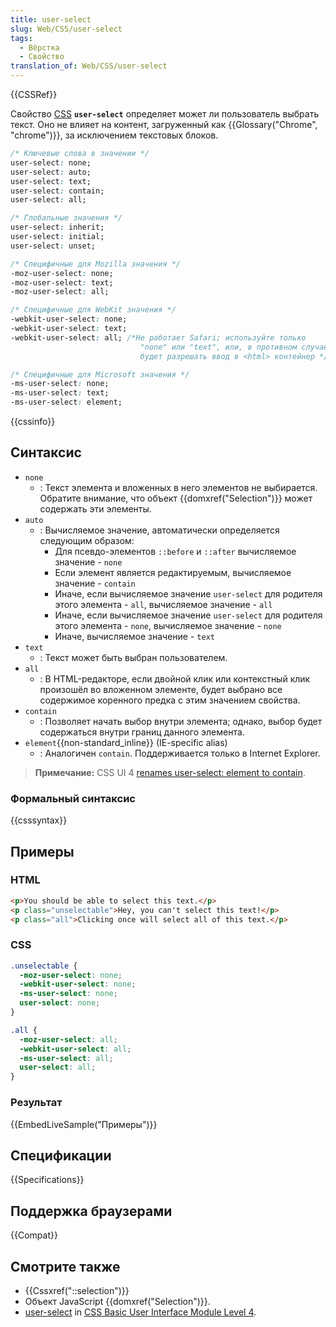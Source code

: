 ```yaml
---
title: user-select
slug: Web/CSS/user-select
tags:
  - Вёрстка
  - Свойство
translation_of: Web/CSS/user-select
---
```


{{CSSRef}}

Свойство [CSS](/ru/docs/Web/CSS) **`user-select`** определяет может ли пользователь выбрать текст. Оно не влияет на контент, загруженный как {{Glossary("Chrome", "chrome")}}, за исключением текстовых блоков.

```css
/* Ключевые слова в значении */
user-select: none;
user-select: auto;
user-select: text;
user-select: contain;
user-select: all;

/* Глобальные значения */
user-select: inherit;
user-select: initial;
user-select: unset;

/* Специфичные для Mozilla значения */
-moz-user-select: none;
-moz-user-select: text;
-moz-user-select: all;

/* Специфичные для WebKit значения */
-webkit-user-select: none;
-webkit-user-select: text;
-webkit-user-select: all; /*Не работает Safari; используйте только
                             "none" или "text", или, в противном случае, оно
                             будет разрешать ввод в <html> контейнер */

/* Специфичные для Microsoft значения */
-ms-user-select: none;
-ms-user-select: text;
-ms-user-select: element;
```

{{cssinfo}}

## Синтаксис

- `none`
  - : Текст элемента и вложенных в него элементов не выбирается. Обратите внимание, что объект {{domxref("Selection")}} может содержать эти элементы.
- `auto`
  - : Вычисляемое значение, автоматически определяется следующим образом:
    - Для псевдо-элементов `::before` и `::after` вычисляемое значение - `none`
    - Если элемент является редактируемым, вычисляемое значение - `contain`
    - Иначе, если вычисляемое значение `user-select` для родителя этого элемента - `all`, вычисляемое значение - `all`
    - Иначе, если вычисляемое значение `user-select` для родителя этого элемента - `none`, вычисляемое значение - `none`
    - Иначе, вычисляемое значение - `text`
- `text`
  - : Текст может быть выбран пользователем.
- `all`
  - : В HTML-редакторе, если двойной клик или контекстный клик произошёл во вложенном элементе, будет выбрано все содержимое коренного предка с этим значением свойства.
- `contain`
  - : Позволяет начать выбор внутри элемента; однако, выбор будет содержаться внутри границ данного элемента.
- `element`{{non-standard_inline}} (IE-specific alias)
  - : Аналогичен `contain`. Поддерживается только в Internet Explorer.

> **Примечание:** CSS UI 4 [renames user-select: element to contain](https://github.com/w3c/csswg-drafts/commit/3f1d9db96fad8d9fc787d3ed66e2d5ad8cfadd05).

### Формальный синтаксис

{{csssyntax}}

## Примеры

### HTML

```html
<p>You should be able to select this text.</p>
<p class="unselectable">Hey, you can't select this text!</p>
<p class="all">Clicking once will select all of this text.</p>
```

### CSS

```css
.unselectable {
  -moz-user-select: none;
  -webkit-user-select: none;
  -ms-user-select: none;
  user-select: none;
}

.all {
  -moz-user-select: all;
  -webkit-user-select: all;
  -ms-user-select: all;
  user-select: all;
}
```

### Результат

{{EmbedLiveSample("Примеры")}}

## Спецификации

{{Specifications}}

## Поддержка браузерами

{{Compat}}

## Смотрите также

- {{Cssxref("::selection")}}
- Объект JavaScript {{domxref("Selection")}}.
- [user-select](http://www.w3.org/TR/css-ui-4/#propdef-user-select) in [CSS Basic User Interface Module Level 4](http://www.w3.org/TR/css-ui-4/).

